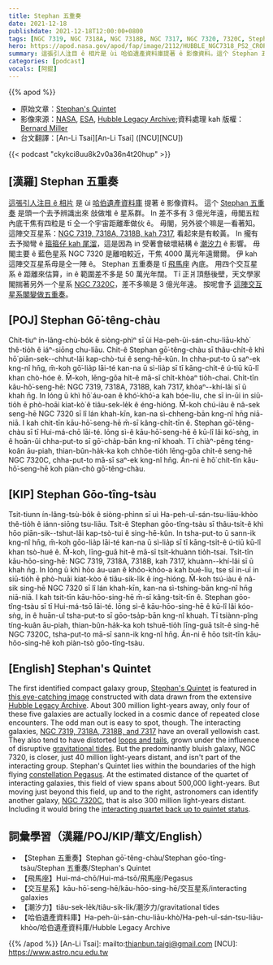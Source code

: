 ```yaml
---
title: Stephan 五重奏
date: 2021-12-18
publishdate: 2021-12-18T12:00:00+0800
tags: [NGC 7319, NGC 7318A, NGC 7318B, NGC 7317, NGC 7320, 7320C, Stephan 五重奏, 交互星系, 哈伯遺產資料庫]
hero: https://apod.nasa.gov/apod/fap/image/2112/HUBBLE_NGC7318_PS2_CROP_INSIGHT1024.jpg
summary: 這張引人注目 ê 相片是 ùi 哈伯遺產資料庫提著 ê 影像資料。這个 Stephan 五重奏 是頭一个去予辨識出來 敆做堆 ê 星系群。
categories: [podcast]
vocals: [阿錕]
---
```


{{% apod %}}

- 原始文章：[Stephan's Quintet](https://apod.nasa.gov/apod/ap211218.html)
- 影像來源：[NASA](https://www.nasa.gov/), [ESA](https://www.esa.int/), [Hubble Legacy Archive](https://hla.stsci.edu/);資料處理 kah 版權：[Bernard Miller](http://azstarman.net/CDK/index.html)
- 台文翻譯：[An-Li Tsai][An-Li Tsai] ([NCU][NCU])

{{< podcast "ckykci8uu8k2v0a36n4t20hup" >}}

## [漢羅] Stephan 五重奏
[這張引人注目 ê 相片][this eye-catching image] 是 ùi [哈伯遺產資料庫][Hubble Legacy Archive] 提著 ê 影像資料。
這个 [Stephan 五重奏][Stephan's Quintet] 是頭一个去予辨識出來 敆做堆 ê 星系群。
In 差不多有 3 億光年遠，毋閣五粒內底干焦有四粒是 tī 仝一个宇宙距離牽做伙 ê。
毋閣，另外彼个嘛是一看著知。
這陣交互星系：[NGC 7319, 7318A, 7318B, kah 7317][NGC 7319, 7318A, 7318B, and 7317], 看起來是有較黃。
In 攏有去予拗彎 ê [箍箍仔 kah 尾溜][loops and tails]，這是因為 in 受著會破壞結構 ê [潮汐力][gravitational tides] ê 影響。
毋閣主要 ê 藍色星系 NGC 7320 是離咱較近，干焦 4000 萬光年遠爾爾。
伊 kah 這陣交互星系毋是仝一陣 ê。
Stephan 五重奏是 tī [飛馬座][constellation Pegasus] 內底。
用四个交互星系 ê 距離來估算，in ê 範圍差不多是 50 萬光年闊。
Tī 正爿頂懸後壁，天文學家閣揣著另外一个星系 [NGC 7320C][NGC 7320C]，差不多嘛是 3 億光年遠。
按呢會予 [這陣交互星系閣變做五重奏][interacting quartet back up to quintet status]。

## [POJ] Stephan Gō͘-têng-chàu
Chit-tiuⁿ ín-lâng-chù-bo̍k ê siòng-phìⁿ sī ùi Ha-peh-ûi-sán-chu-liāu-khò͘ thê-tio̍h ê iáⁿ-siōng chu-liāu.
Chit-ê Stephan gō͘-têng-chàu sī thâu-chi̍t-ê khì hō͘ piān-sek--chhut-lâi kap-chò-tui ê seng-hē-kûn.
In chha-put-to ū saⁿ-ek kng-nî hn̄g, m̄-koh gō͘-lia̍p lāi-té kan-na ū sì-lia̍p sī tī kāng-chi̍t-ê ú-tiū kū-lî khan chò-hóe ê.
M̄-koh, lēng-gōa hit-ê mā-sī chi̍t-khòaⁿ tio̍h-chai.
Chi̍t-tīn kāu-hō͘-seng-hē: NGC 7319, 7318A, 7318B, kah 7317, khòaⁿ--khí-lâi sī ū khah n̄g.
In lóng ū khì hō͘ áu-oan ê khó͘-khó͘-a kah bóe-liu, che sī in-ūi in siū-tio̍h ē phò-hoāi kiat-kò͘ ê tiâu-sek-le̍k ê éng-hióng.
M̄-koh chú-iàu ê nâ-sek seng-hē NGC 7320 sī lî lán khah-kīn, kan-na sì-chheng-bān kng-nî hn̄g niā-niā.
I kah chit-tīn kāu-hō͘-seng-hē m̄-sī kâng-chi̍t-tīn ê.
Stephan gō͘-têng-chàu sī tī Hui-má-chō lāi-té.
Iōng sì-ê kāu-hō͘-seng-hē ê kū-lî lâi kó͘-sǹg, in ê hoān-ûi chha-put-to sī gō͘-cha̍p-bān kng-nî khoah.
Tī chiàⁿ-pêng téng-koân āu-piah, thian-bûn-ha̍k-ka koh chhōe-tio̍h lēng-gōa chi̍t-ê seng-hē NGC 7320C, chha-put-to mā-sī saⁿ-ek kng-nî hn̄g.
Án-ni ē hō͘ chit-tīn kāu-hō͘-seng-hē koh piàn-chò gō͘-têng-chàu.

## [KIP]  Stephan Gōo-tîng-tsàu
Tsit-tiunn ín-lâng-tsù-bo̍k ê siòng-phìnn sī uì Ha-peh-uî-sán-tsu-liāu-khòo thê-tio̍h ê iánn-siōng tsu-liāu.
Tsit-ê Stephan gōo-tîng-tsàu sī thâu-tsi̍t-ê khì hōo piān-sik--tshut-lâi kap-tsò-tui ê sing-hē-kûn.
In tsha-put-to ū sann-ik kng-nî hn̄g, m̄-koh gōo-lia̍p lāi-té kan-na ū sì-lia̍p sī tī kāng-tsi̍t-ê ú-tiū kū-lî khan tsò-hué ê.
M̄-koh, līng-guā hit-ê mā-sī tsi̍t-khuànn tio̍h-tsai.
Tsi̍t-tīn kāu-hōo-sing-hē: NGC 7319, 7318A, 7318B, kah 7317, khuànn--khí-lâi sī ū khah n̄g.
In lóng ū khì hōo áu-uan ê khóo-khóo-a kah bué-liu, tse sī in-uī in siū-tio̍h ē phò-huāi kiat-kòo ê tiâu-sik-li̍k ê íng-hióng.
M̄-koh tsú-iàu ê nâ-sik sing-hē NGC 7320 sī lî lán khah-kīn, kan-na sì-tshing-bān kng-nî hn̄g niā-niā.
I kah tsit-tīn kāu-hōo-sing-hē m̄-sī kâng-tsi̍t-tīn ê.
Stephan gōo-tîng-tsàu sī tī Hui-má-tsō lāi-té.
Iōng sì-ê kāu-hōo-sing-hē ê kū-lî lâi kóo-sǹg, in ê huān-uî tsha-put-to sī gōo-tsa̍p-bān kng-nî khuah.
Tī tsiànn-pîng tíng-kuân āu-piah, thian-bûn-ha̍k-ka koh tshuē-tio̍h līng-guā tsi̍t-ê sing-hē NGC 7320C, tsha-put-to mā-sī sann-ik kng-nî hn̄g.
Án-ni ē hōo tsit-tīn kāu-hōo-sing-hē koh piàn-tsò gōo-tîng-tsàu.

## [English] Stephan's Quintet
The first identified compact galaxy group, [Stephan's Quintet][Stephan's Quintet] is featured in [this eye-catching image][this eye-catching image] constructed with data drawn from the extensive [Hubble Legacy Archive][Hubble Legacy Archive].
About 300 million light-years away, only four of these five galaxies are actually locked in a cosmic dance of repeated close encounters.
The odd man out is easy to spot, though.
The interacting galaxies, [NGC 7319, 7318A, 7318B, and 7317][NGC 7319, 7318A, 7318B, and 7317] have an overall yellowish cast.
They also tend to have distorted [loops and tails][loops and tails], grown under the influence of disruptive [gravitational tides][gravitational tides].
But the predominantly bluish galaxy, NGC 7320, is closer, just 40 million light-years distant, and isn't part of the interacting group.
Stephan's Quintet lies within the boundaries of the high flying [constellation Pegasus][constellation Pegasus].
At the estimated distance of the quartet of interacting galaxies, this field of view spans about 500,000 light-years.
But moving just beyond this field, up and to the right, astronomers can identify another galaxy, [NGC 7320C][NGC 7320C], that is also 300 million light-years distant.
Including it would bring the [interacting quartet back up to quintet status][interacting quartet back up to quintet status].

## 詞彙學習（漢羅/POJ/KIP/華文/English）
- 【Stephan 五重奏】Stephan gō͘-têng-chàu/Stephan gōo-tîng-tsàu/Stephan 五重奏/Stephan's Quintet
- 【飛馬座】Hui-má-chō/Hui-má-tsō/飛馬座/Pegasus
- 【交互星系】kāu-hō͘-seng-hē/kāu-hōo-sing-hē/交互星系/interacting galaxies
- 【潮汐力】tiâu-sek-le̍k/tiâu-sik-li̍k/潮汐力/gravitational tides
- 【哈伯遺產資料庫】Ha-peh-ûi-sán-chu-liāu-khò͘/Ha-peh-uî-sán-tsu-liāu-khòo/哈伯遺產資料庫/Hubble Legacy Archive


{{% /apod %}}
[An-Li Tsai]: mailto:thianbun.taigi@gmail.com
[NCU]: https://www.astro.ncu.edu.tw

[Stephan's Quintet]:http://arxiv.org/abs/astro-ph/9802328
[this eye-catching image]:http://azstarman.net/CDK/HUBBLE_NGC7318.htm
[Hubble Legacy Archive]:http://hla.stsci.edu/
[NGC 7319, 7318A, 7318B, and 7317]:https://hubblesite.org/contents/media/images/2009/25/2606-Image.html?news=true
[loops and tails]:https://apod.nasa.gov/apod/ap090426.html
[gravitational tides]:https://apod.nasa.gov/apod/ap081115.html
[constellation Pegasus]:http://www.hawastsoc.org/deepsky/peg/index.html
[NGC 7320C]:https://en.wikipedia.org/wiki/NGC_7320c#/media/File:StephansQuintettIlustrated2.gif
[interacting quartet back up to quintet status]:http://chandra.harvard.edu/photo/2003/stephan/index.html
